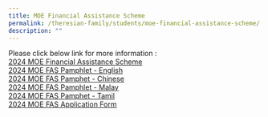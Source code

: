 ```yaml
---
title: MOE Financial Assistance Scheme
permalink: /theresian-family/students/moe-financial-assistance-scheme/
description: ""
---
```

Please click below link for more information :
<br>
[2024 MOE Financial Assistance Scheme](/files/MOE%20Financial%20Assistance/moe%20financial%20assistance%20scheme.pdf)
<br>
[2024 MOE FAS Pamphlet - English](/files/MOE%20Financial%20Assistance/moe%20fas%20pamphlet%20-%20english.pdf)
<br>
[2024 MOE FAS Pamphet - Chinese](/files/MOE%20Financial%20Assistance/moe%20fas%20pamphlet%20-%20chinese.pdf)
<br>
[2024 MOE FAS Pamphlet - Malay](/files/MOE%20Financial%20Assistance/moe%20fas%20pamphlet%20-%20malay.pdf)
<br>
[2024 MOE FAS Pamphet - Tamil](/files/MOE%20Financial%20Assistance/moe%20fas%20pamphlet%20-%20tamil.pdf)
<br>
[2024 MOE FAS Application Form](/files/MOE%20Financial%20Assistance/2024%20moe%20fas%20application%20form.pdf)